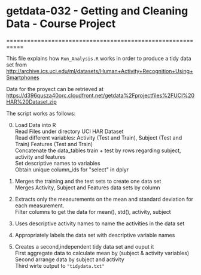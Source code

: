 # getdata-032 - Getting and Cleaning Data - Course Project
===========================================================

This file explains how `Run_Analysis.R` works in order to produce a tidy data set from
http://archive.ics.uci.edu/ml/datasets/Human+Activity+Recognition+Using+Smartphones

Data for the proyect can be retrieved at 
https://d396qusza40orc.cloudfront.net/getdata%2Fprojectfiles%2FUCI%20HAR%20Dataset.zip

The script works as follows:

0. Load Data into R <br />
   Read Files under directory UCI HAR Dataset <br />
   Read different variables: Activity (Test and Train), Subject (Test and Train) Features (Test and Train) <br />
   Concatenate the data_tables train + test by rows regarding subject, activity and features <br />
   Set descriptive names to variables <br />
   Obtain unique column_ids for "select" in dplyr <br />

1. Merges the training and the test sets to create one data set <br />
   Merges Activity, Subject and Features data sets by column <br />

2. Extracts only the measurements on the mean and standard deviation for each measurement. <br />
   Filter columns to get the data for mean(), std(), activity, subject <br />

3. Uses descriptive activity names to name the activities in the data set <br />

4. Appropriately labels the data set with descriptive variable names <br />

5. Creates a second,independent tidy data set and ouput it <br />
   First aggregate data to calculate mean by (subject & activity variables) <br />
   Second arrange data by subject and activity <br />
   Third wirte output to `"tidydata.txt"` <br />
